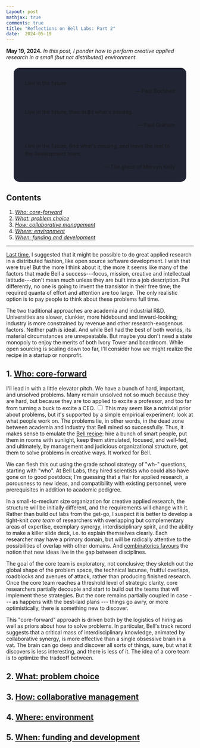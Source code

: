 ```yaml
---
Layout: post
mathjax: true
comments: true
title: "Reflections on Bell Labs: Part 2"
date:  2024-05-19
---
```


**May 19, 2024.** *In this post, I ponder how to perform creative
  applied research in a small (but not distributed) environment.*

<div style="background-color: #212433 ; padding: 30px; margin: 20px; border: 0px solid
grey; line-height:1.5; border-radius: 15px">
Live in the future.
<br>

<div style="text-align: right">— Paul Buchheit</div>
<br>

Live in the future, then build what's missing.
<br>

<div style="text-align: right">— Paul Graham</div>
<br>

Live in the future, find what's missing, and leave the rest to
the development team.
<br>

<div style="text-align: right">— The ghost of Mervyn Kelly</div>
</div>

## Contents <a id="toc" name="toc"></a>

1. <a href="#sec-1"><i>Who: core-forward</i></a>
2. <a href="#sec-2"><i>What: problem choice</i></a>
3. <a href="#sec-3"><i>How: collaborative management</i></a>
4. <a href="#sec-4"><i>Where: environment</i></a>
4. <a href="#sec-4"><i>When: funding and development</i></a>

---

<a href="https://heptar.ch/rbl1/">Last time</a>, I suggested that it might be possible to do great applied research in a
distributed fashion, like open source software development. I wish
that were true!
But the more I think about it, the more it seems like many of the factors that made Bell a success---focus, mission,
creative and intellectual latitude---don't mean much unless they are
built into a job description.
Put differently, no one is going to invent the transistor in their
free time; the required quanta of effort and attention are too large.
The only realistic option is to pay people to think about
these problems full time.

The two traditional approaches are academia and industrial
R&D. Universities are slower, clunkier, more hidebound and inward-looking; industry
is more constrained by revenue and other research-exogenous factors.
Neither path is ideal.
And while Bell had the best of both worlds, its material circumstances are
unrepeatable.
But maybe you don't need a state monopoly to enjoy
the merits of both Ivory Tower and boardroom.
While open sourcing is scaling down too far, I'll consider
how we might realize the recipe in a startup or nonprofit.

## 1. <a href="#toc">Who: core-forward</a><a id="sec-1" name="sec-1"></a>

I'll lead in with a little elevator pitch. We have a bunch of hard, important, and unsolved
problems. Many remain unsolved not so much because they are hard, but
because they are too applied to excite a professor, and too far from turning a buck to
excite a CEO.<label for="sn-1"
       class="margin-toggle sidenote-number">
</label>
<input type="checkbox"
       id="sn-1"
       class="margin-toggle"/>
	   <span class="sidenote">
   This may seem like a notrivial prior about problems, but it's
   supported by a simple empirical experiment: look at what people
   work on.
	   </span> The problems lie, in other words, in the dead zone between academia and industry that Bell mined so successfully.
Thus, it makes sense to emulate the <a
href="https://heptar.ch/rbl1/#sec-1-5">Bell recipe</a>:
hire a bunch of smart people, put them in rooms with sunlight, keep
them stimulated, focused, and well-fed, and ultimately, by management
and judicious organizational structure, get them to solve problems in creative ways.
It worked for Bell.

We can flesh this out using the grade school strategy of "wh-" questions,
starting with "who". At Bell Labs, they hired scientists who could also
have gone on to good postdocs; I'm guessing that a flair for applied
research, a porousness to new ideas, and compatibility with existing
personnel, were prerequisites in addition to academic pedigree.

In a small-to-medium size organization for creative applied research,
the structure will be initially different, and the requirements will
change with it. Rather
than build out labs from the get-go, I suspect it is better to
develop a tight-knit *core team* of researchers with overlapping but
complementary areas of expertise, exemplary synergy, interdisciplinary
spirit, and the ability to make a killer
slide deck, i.e. to explain themselves clearly.
Each researcher may have a primary domain, but will be
radically attentive to the possibilities of overlap with other domains.
And <a href="https://heptar.ch/rbl1/#sec-1-4">combinatorics
favours</a> the notion that new ideas live in the gap between
disciplines.

The goal of the core team is exploratory, not conclusive;
they sketch out the global shape of the problem space, the technical
lacunae, fruitful overlaps, roadblocks and avenues of attack, rather
than producing finished research. Once the
core team reaches a threshold level of strategic clarity, core
researchers partially decouple and start to build out the teams that will implement these
strategies. But the core remains partially coupled in case --- as
happens with the best-laid plans --- things go awry, or more
optimistically, there is something new to discover.

This "core-forward" approach is driven both by the logistics of hiring
as well as priors about how to solve problems. In particular, Bell's track record suggests that a
critical mass of interdisciplinary knowledge, animated by
collaborative synergy, is more effective than a single obsessive brain
in a vat. The brain can go deep and discover all sorts of things,
sure, but what it discovers is less interesting, and there is less of
it. The idea of a core team is to optimize the tradeoff between.

## 2. <a href="#toc">What: problem choice</a><a id="sec-2" name="sec-2"></a>

## 3. <a href="#toc">How: collaborative management</a><a id="sec-3" name="sec-3"></a>

## 4. <a href="#toc">Where: environment</a><a id="sec-4" name="sec-4"></a>

## 5. <a href="#toc">When: funding and development</a><a id="sec-5" name="sec-5"></a>
